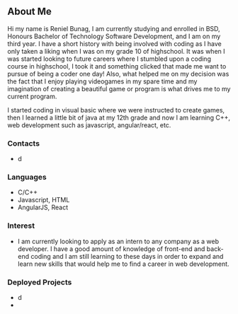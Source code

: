 ## About Me 

Hi my name is Reniel Bunag, I am currently studying and enrolled in BSD, Honours Bachelor of Technology Software Development, and I am on my third year. I have a short history with being involved with coding as I have only taken a liking when I was on my grade 10 of highschool. It was when I was started looking to future careers where I stumbled upon a coding course in highschool, I took it and something clicked that made me want to pursue of being a coder one day! Also, what helped me on my decision was the fact that I enjoy playing videogames in my spare time and my imagination of creating a beautiful game or program is what drives me to my current program. 

I started coding in visual basic where we were instructed to create games, then I learned a little bit of java at my 12th grade and now I am learning C++, web development such as javascript, angular/react, etc. 

### Contacts
* d

### Languages
* C/C++
* Javascript, HTML
* AngularJS, React

### Interest
* I am currently looking to apply as an intern to any company as a web developer. I have a good amount of knowledge of front-end and back-end coding and I am still learning to these days in order to expand and learn new skills that would help me to find a career in web development.

### Deployed Projects
* d
* 


<!--
**pentakill17/pentakill17** is a ✨ _special_ ✨ repository because its `README.md` (this file) appears on your GitHub profile.

Here are some ideas to get you started:

- 🔭 I’m currently working on ...
- 🌱 I’m currently learning ...
- 👯 I’m looking to collaborate on ...
- 🤔 I’m looking for help with ...
- 💬 Ask me about ...
- 📫 How to reach me: ...
- 😄 Pronouns: ...
- ⚡ Fun fact: ...
-->
